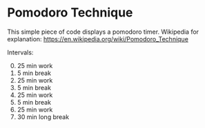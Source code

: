 # Pomodoro Technique
 
This simple piece of code displays a pomodoro timer.
Wikipedia for explanation: https://en.wikipedia.org/wiki/Pomodoro_Technique

Intervals:


0. 25 min work
1. 5 min break
2. 25 min work
3. 5 min break
4. 25 min work
5. 5 min break
6. 25 min work
7. 30 min long break 
